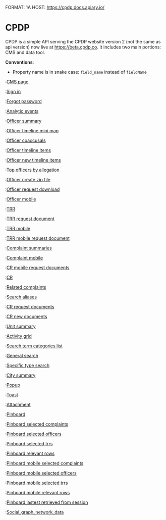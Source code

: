 FORMAT: 1A
HOST: https://cpdp.docs.apiary.io/

# CPDP

CPDP is a simple API serving the CPDP website version 2 (not the same as api version) now live at https://beta.cpdp.co. It includes two main portions: CMS and data tool.

**Conventions**:

- Property name is in snake case: `field_name` instead of `fieldName`

:[CMS page](cms_page.md)

:[Sign in](sign_in.md)

:[Forgot password](forgot_password.md)

:[Analytic events](analytic_events.md)

:[Officer summary](officer_summary.md)

:[Officer timeline mini map](officer_timeline_mini_map.md)

:[Officer coaccusals](officer_coaccusals.md)

:[Officer timeline items](officer_timeline_items.md)

:[Officer new timeline items](officer_new_timeline_items.md)

:[Top officers by allegation](top_officer_by_allegation.md)

:[Officer create zip file](officer_create_zip_file.md)

:[Officer request download](officer_request_download.md)

:[Officer mobile](officer_mobile.md)

:[TRR](trr.md)

:[TRR request document](trr_request_document.md)

:[TRR mobile](trr_mobile.md)

:[TRR mobile request document](trr_mobile_request_document.md)

:[Complaint summaries](complaint_summaries.md)

:[Complaint mobile](complaint_mobile.md)

:[CR mobile request documents](complaint_mobile_request_documents.md)

:[CR](cr.md)

:[Related complaints](related_complaints.md)

:[Search aliases](search_aliases.md)

:[CR request documents](complaint_request_documents.md)

:[CR new documents](complaint_new_documents.md)

:[Unit summary](unit_summary.md)

:[Activity grid](activity_grid.md)

:[Search term categories list](search_term_categories.md)

:[General search](general_search.md)

:[Specific type search](specific_type_search.md)

:[City summary](city_summary.md)

:[Popup](popup.md)

:[Toast](toast.md)

:[Attachment](attachment.md)

:[Pinboard](pinboard.md)

:[Pinboard selected complaints](pinboard_complaints.md)

:[Pinboard selected officers](pinboard_officers.md)

:[Pinboard selected trrs](pinboard_trrs.md)

:[Pinboard relevant rows](pinboard_relevant.md)

:[Pinboard mobile selected complaints](pinboard_mobile_complaints.md)

:[Pinboard mobile selected officers](pinboard_mobile_officers.md)

:[Pinboard mobile selected trrs](pinboard_mobile_trrs.md)

:[Pinboard mobile relevant rows](pinboard_mobile_relevant.md)

:[Pinboard lastest retrieved from session](pinboard_latest_retrieved.md)

:[Social_graph_network_data](social_graph_network_data.md)
